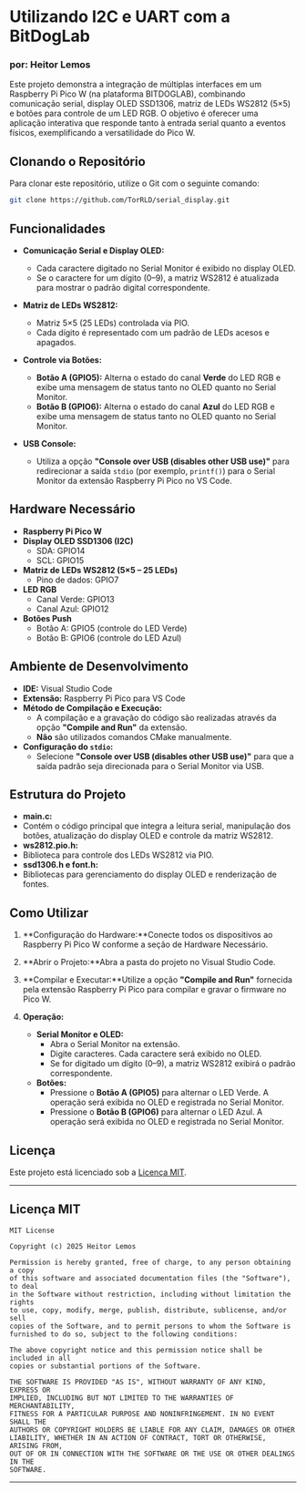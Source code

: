 # Utilizando I2C e UART com a BitDogLab

### por: Heitor Lemos

Este projeto demonstra a integração de múltiplas interfaces em um Raspberry Pi Pico W (na plataforma BITDOGLAB), combinando comunicação serial, display OLED SSD1306, matriz de LEDs WS2812 (5×5) e botões para controle de um LED RGB. O objetivo é oferecer uma aplicação interativa que responde tanto à entrada serial quanto a eventos físicos, exemplificando a versatilidade do Pico W.

## Clonando o Repositório

Para clonar este repositório, utilize o Git com o seguinte comando:

```bash
git clone https://github.com/TorRLD/serial_display.git
```


## Funcionalidades

- **Comunicação Serial e Display OLED:**

  - Cada caractere digitado no Serial Monitor é exibido no display OLED.
  - Se o caractere for um dígito (0–9), a matriz WS2812 é atualizada para mostrar o padrão digital correspondente.
- **Matriz de LEDs WS2812:**

  - Matriz 5×5 (25 LEDs) controlada via PIO.
  - Cada dígito é representado com um padrão de LEDs acesos e apagados.
- **Controle via Botões:**

  - **Botão A (GPIO5):** Alterna o estado do canal **Verde** do LED RGB e exibe uma mensagem de status tanto no OLED quanto no Serial Monitor.
  - **Botão B (GPIO6):** Alterna o estado do canal **Azul** do LED RGB e exibe uma mensagem de status tanto no OLED quanto no Serial Monitor.
- **USB Console:**

  - Utiliza a opção **"Console over USB (disables other USB use)"** para redirecionar a saída `stdio` (por exemplo, `printf()`) para o Serial Monitor da extensão Raspberry Pi Pico no VS Code.

## Hardware Necessário

- **Raspberry Pi Pico W**
- **Display OLED SSD1306 (I2C)**
  - SDA: GPIO14
  - SCL: GPIO15
- **Matriz de LEDs WS2812 (5×5 – 25 LEDs)**
  - Pino de dados: GPIO7
- **LED RGB**
  - Canal Verde: GPIO13
  - Canal Azul: GPIO12
- **Botões Push**
  - Botão A: GPIO5 (controle do LED Verde)
  - Botão B: GPIO6 (controle do LED Azul)

## Ambiente de Desenvolvimento

- **IDE:** Visual Studio Code
- **Extensão:** Raspberry Pi Pico para VS Code
- **Método de Compilação e Execução:**
  - A compilação e a gravação do código são realizadas através da opção **"Compile and Run"** da extensão.
  - **Não** são utilizados comandos CMake manualmente.
- **Configuração do `stdio`:**
  - Selecione **"Console over USB (disables other USB use)"** para que a saída padrão seja direcionada para o Serial Monitor via USB.

## Estrutura do Projeto

- **main.c:**
- Contém o código principal que integra a leitura serial, manipulação dos botões, atualização do display OLED e controle da matriz WS2812.
- **ws2812.pio.h:**
- Biblioteca para controle dos LEDs WS2812 via PIO.
- **ssd1306.h e font.h:**
- Bibliotecas para gerenciamento do display OLED e renderização de fontes.

## Como Utilizar

1. **Configuração do Hardware:**Conecte todos os dispositivos ao Raspberry Pi Pico W conforme a seção de Hardware Necessário.
2. **Abrir o Projeto:**Abra a pasta do projeto no Visual Studio Code.
3. **Compilar e Executar:**Utilize a opção **"Compile and Run"** fornecida pela extensão Raspberry Pi Pico para compilar e gravar o firmware no Pico W.
4. **Operação:**

   - **Serial Monitor e OLED:**
     - Abra o Serial Monitor na extensão.
     - Digite caracteres. Cada caractere será exibido no OLED.
     - Se for digitado um dígito (0–9), a matriz WS2812 exibirá o padrão correspondente.
   - **Botões:**
     - Pressione o **Botão A (GPIO5)** para alternar o LED Verde. A operação será exibida no OLED e registrada no Serial Monitor.
     - Pressione o **Botão B (GPIO6)** para alternar o LED Azul. A operação será exibida no OLED e registrada no Serial Monitor.

## Licença

Este projeto está licenciado sob a [Licença MIT](#licença-mit).

---

## Licença MIT

```
MIT License

Copyright (c) 2025 Heitor Lemos

Permission is hereby granted, free of charge, to any person obtaining a copy
of this software and associated documentation files (the "Software"), to deal
in the Software without restriction, including without limitation the rights
to use, copy, modify, merge, publish, distribute, sublicense, and/or sell
copies of the Software, and to permit persons to whom the Software is
furnished to do so, subject to the following conditions:

The above copyright notice and this permission notice shall be included in all
copies or substantial portions of the Software.

THE SOFTWARE IS PROVIDED "AS IS", WITHOUT WARRANTY OF ANY KIND, EXPRESS OR
IMPLIED, INCLUDING BUT NOT LIMITED TO THE WARRANTIES OF MERCHANTABILITY,
FITNESS FOR A PARTICULAR PURPOSE AND NONINFRINGEMENT. IN NO EVENT SHALL THE
AUTHORS OR COPYRIGHT HOLDERS BE LIABLE FOR ANY CLAIM, DAMAGES OR OTHER
LIABILITY, WHETHER IN AN ACTION OF CONTRACT, TORT OR OTHERWISE, ARISING FROM,
OUT OF OR IN CONNECTION WITH THE SOFTWARE OR THE USE OR OTHER DEALINGS IN THE
SOFTWARE.
```

---
